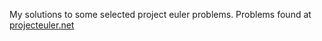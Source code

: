My solutions to some selected project euler problems. Problems found at
[projecteuler.net]( http://projecteuler.net )
